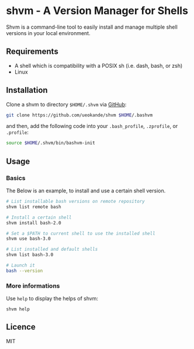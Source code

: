shvm - A Version Manager for Shells
===================================

Shvm is a command-line tool to easily install and manage multiple shell
versions in your local environment.

Requirements
------------

- A shell which is compatibility with a POSIX sh (i.e. dash, bash, or zsh)
- Linux

Installation
------------

Clone a shvm to directory `$HOME/.shvm` via [GitHub](https://github.com/ueokande/shvm):

```sh
git clone https://github.com/ueokande/shvm $HOME/.bashvm
```

and then, add the following code into your `.bash_profile`, `.zprofile`, or `.profile`:

```sh
source $HOME/.shvm/bin/bashvm-init
```

Usage
-----

### Basics

The Below is an example, to install and use a certain shell version.

```sh
# List installable bash versions on remote repository
shvm list remote bash

# Install a certain shell
shvm install bash-2.0

# Set a $PATH to current shell to use the installed shell
shvm use bash-3.0

# List installed and default shells
shvm list bash-3.0

# Launch it
bash --version
```
### More informations

Use `help` to display the helps of shvm:

```
shvm help
```

Licence
-------

MIT
